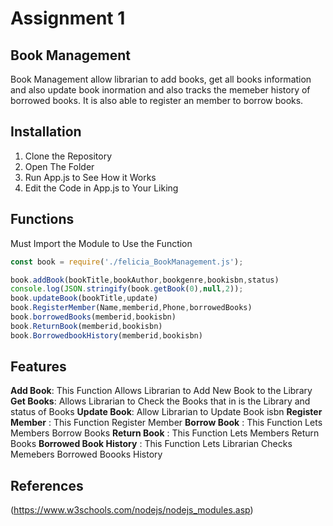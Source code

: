 # Assignment 1
## Book Management 
Book Management allow librarian to add books, get all books information and also update book inormation and also tracks the memeber history of borrowed books.
It is also able to register an member to borrow books. 

## Installation 
1. Clone the Repository
2. Open The Folder 
3. Run App.js to See How it Works 
4. Edit the Code in App.js to Your Liking 

## Functions  
Must Import the Module to Use the Function
```Javascript
const book = require('./felicia_BookManagement.js');

book.addBook(bookTitle,bookAuthor,bookgenre,bookisbn,status)
console.log(JSON.stringify(book.getBook(0),null,2));
book.updateBook(bookTitle,update)
book.RegisterMember(Name,memberid,Phone,borrowedBooks)
book.borrowedBooks(memberid,bookisbn)
book.ReturnBook(memberid,bookisbn)
book.BorrowedbookHistory(memberid,bookisbn)
```


## Features

**Add Book**: This Function Allows Librarian to Add New Book to the Library 
**Get Books**: Allows Librarian to Check the Books that in is the Library and status of Books
**Update Book**: Allow Librarian to Update Book isbn
**Register Member** : This Function Register Member
**Borrow Book** : This Function Lets Members Borrow Books
**Return Book** : This Function Lets Members Return Books
**Borrowed Book History** : This Function Lets Librarian Checks Memebers Borrowed Boooks History


## References
(https://www.w3schools.com/nodejs/nodejs_modules.asp)
